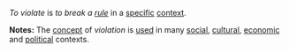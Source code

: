 *To violate* is *to break a [rule](https://github.com/gcassel/Modular-Organization-Terminology/blob/master/terms/rule.md)* in a [specific](https://github.com/gcassel/Modular-Organization-Terminology/blob/master/terms/specific.md) [context](https://github.com/gcassel/Modular-Organization-Terminology/blob/master/terms/context.md).
		
**Notes:**  The [concept](https://github.com/gcassel/Modular-Organization-Terminology/blob/master/terms/concept.md) of *violation* is [used](https://github.com/gcassel/Modular-Organization-Terminology/blob/master/terms/use.md) in many [social](https://github.com/gcassel/Modular-Organization-Terminology/blob/master/terms/social.md), [cultural](https://github.com/gcassel/Modular-Organization-Terminology/blob/master/terms/culture.md), [economic](https://github.com/gcassel/Modular-Organization-Terminology/blob/master/terms/economy.md) and [political](https://github.com/gcassel/Modular-Organization-Terminology/blob/master/terms/politics.md) contexts.
